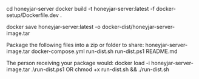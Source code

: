 cd honeyjar-server
docker build -t honeyjar-server:latest -f docker-setup/Dockerfile.dev .

docker save honeyjar-server:latest -o docker-dist/honeyjar-server-image.tar

Package the following files into a zip or folder to share:
   honeyjar-server-image.tar
   docker-compose.yml
   run-dist.sh
   run-dist.ps1
   README.md

The person receiving your package would:
   docker load -i honeyjar-server-image.tar
   .\run-dist.ps1
OR
   chmod +x run-dist.sh && ./run-dist.sh